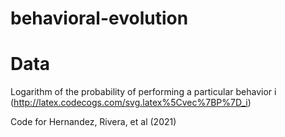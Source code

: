 # behavioral-evolution

# Data
Logarithm of the probability of performing a particular behavior i (http://latex.codecogs.com/svg.latex%5Cvec%7BP%7D_i)


Code for Hernandez, Rivera, et al (2021)
